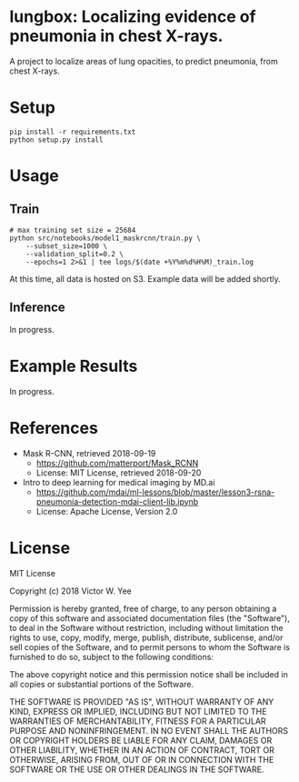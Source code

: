 # lungbox: Localizing evidence of pneumonia in chest X-rays.

A project to localize areas of lung opacities, to predict pneumonia, from chest X-rays.

# Setup

```
pip install -r requirements.txt
python setup.py install
```

# Usage

## Train

```
# max training set size = 25684
python src/notebooks/model1_maskrcnn/train.py \
    --subset_size=1000 \
    --validation_split=0.2 \
    --epochs=1 2>&1 | tee logs/$(date +%Y%m%d%H%M)_train.log
```

At this time, all data is hosted on S3. Example data will be added shortly.

## Inference

In progress.

# Example Results

In progress.

# References
  * Mask R-CNN, retrieved 2018-09-19
    - https://github.com/matterport/Mask_RCNN
    - License: MIT License, retrieved 2018-09-20
  * Intro to deep learning for medical imaging by MD.ai
    - https://github.com/mdai/ml-lessons/blob/master/lesson3-rsna-pneumonia-detection-mdai-client-lib.ipynb
    - License: Apache License, Version 2.0


# License

MIT License

Copyright (c) 2018 Victor W. Yee

Permission is hereby granted, free of charge, to any person obtaining a copy
of this software and associated documentation files (the "Software"), to deal
in the Software without restriction, including without limitation the rights
to use, copy, modify, merge, publish, distribute, sublicense, and/or sell
copies of the Software, and to permit persons to whom the Software is
furnished to do so, subject to the following conditions:

The above copyright notice and this permission notice shall be included in all
copies or substantial portions of the Software.

THE SOFTWARE IS PROVIDED "AS IS", WITHOUT WARRANTY OF ANY KIND, EXPRESS OR
IMPLIED, INCLUDING BUT NOT LIMITED TO THE WARRANTIES OF MERCHANTABILITY,
FITNESS FOR A PARTICULAR PURPOSE AND NONINFRINGEMENT. IN NO EVENT SHALL THE
AUTHORS OR COPYRIGHT HOLDERS BE LIABLE FOR ANY CLAIM, DAMAGES OR OTHER
LIABILITY, WHETHER IN AN ACTION OF CONTRACT, TORT OR OTHERWISE, ARISING FROM,
OUT OF OR IN CONNECTION WITH THE SOFTWARE OR THE USE OR OTHER DEALINGS IN THE
SOFTWARE.
